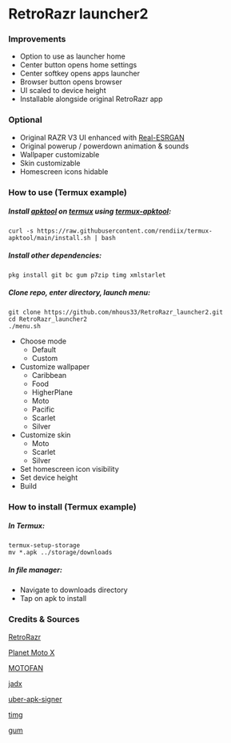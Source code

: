 # RetroRazr launcher2
### Improvements
* Option to use as launcher home
* Center button opens home settings
* Center softkey opens apps launcher
* Browser button opens browser
* UI scaled to device height
* Installable alongside original RetroRazr app
### Optional
* Original RAZR V3 UI enhanced with [Real-ESRGAN](https://github.com/xinntao/Real-ESRGAN)
* Original powerup / powerdown animation & sounds
* Wallpaper customizable
* Skin customizable
* Homescreen icons hidable
### How to use (Termux example)
##### Install [apktool](https://github.com/iBotPeaches/Apktool) on [termux](https://github.com/termux/termux-app) using [termux-apktool](https://github.com/rendiix/termux-apktool):
```
curl -s https://raw.githubusercontent.com/rendiix/termux-apktool/main/install.sh | bash
```
##### Install other dependencies:
```
pkg install git bc gum p7zip timg xmlstarlet
```
##### Clone repo, enter directory, launch menu:
```
git clone https://github.com/mhous33/RetroRazr_launcher2.git
cd RetroRazr_launcher2
./menu.sh
```
* Choose mode
    * Default
    * Custom
* Customize wallpaper
    * Caribbean
    * Food
    * HigherPlane
    * Moto
    * Pacific
    * Scarlet
    * Silver
* Customize skin
    * Moto
    * Scarlet
    * Silver
* Set homescreen icon visibility
* Set device height
* Build
### How to install (Termux example)
##### In Termux:
```
termux-setup-storage
mv *.apk ../storage/downloads
```
##### In file manager:
* Navigate to downloads directory
* Tap on apk to install
### Credits & Sources
[RetroRazr](https://dumps.tadiphone.dev/dumps/motorola/lynkco/-/blob/user-13-T2TV33.45-104-1-51dac-release-keys/product/priv-app/RetroRazr/RetroRazr.apk?ref_type=heads)

[Planet Moto X](https://web.archive.org/web/20071127092350/http://www.planetmotox.net/)

[MOTOFAN](https://forum.motofan.ru/)

[jadx](https://github.com/skylot/jadx)

[uber-apk-signer](https://github.com/patrickfav/uber-apk-signer)

[timg](https://github.com/hzeller/timg)

[gum](https://github.com/charmbracelet/gum)

